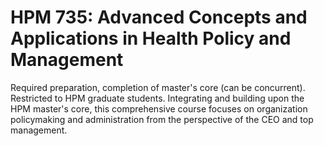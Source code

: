 # HPM 735: Advanced Concepts and Applications in Health Policy and Management

Required preparation, completion of master's core (can be concurrent). Restricted to HPM graduate students. Integrating and building upon the HPM master's core, this comprehensive course focuses on organization policymaking and administration from the perspective of the CEO and top management.
